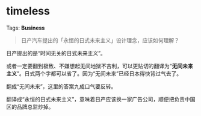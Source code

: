 # timeless

Tags: **Business**

> 日产汽车提出的「永恒的日式未来主义」设计理念，应该如何理解？



日产提出的是“时间无关的日式未来主义”。

或者一定要翻到极致、不嫌想起无间地狱不吉利，可以更贴切的翻译为“**无间未来主义**”。日式两个字都可以省了。因为“无间未来”已经日本得快背过气去了。

翻成“无间未来”，这里的答案九成口气要反转。

翻译成“永恒的日式未来主义”，意味着日产应该换一家广告公司，顺便把负责中国区的品牌总监炒掉。



